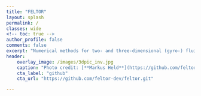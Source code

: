 ```yaml
---
title: "FELTOR"
layout: splash
permalink: /
classes: wide
<!-- toc: true -->
author_profile: false
comments: false
excerpt: "Numerical methods for two- and three-dimensional (gyro-) fluid simulations of magnetized plasmas"
header:
    overlay_image: /images/3dpic_inv.jpg
    caption: "Photo credit: [**Markus Held**](https://github.com/feltor-dev/feltor/blob/master/3dpic.jpg)"
    cta_label: "github"
    cta_url: "https://github.com/feltor-dev/feltor.git"

---
```


<!--feature_row:
  - image_path: /images/3dpic_inv.jpg
    alt: "placeholder image 1"
    title: "Placeholder 1"
    excerpt: "This is some sample content that goes here with **Markdown** formatting."
  - image_path: /images/3dpic_inv.jpg
    alt: "placeholder image 2"
    title: "Placeholder 2"
    excerpt: "This is some sample content that goes here with **Markdown** formatting."
    url: "#test-link"
    btn_label: "Read More"
    btn_class: "btn--inverse"
  - image_path: /images/3dpic_inv.jpg
    title: "Placeholder 3"
    excerpt: "This is some sample content that goes here with **Markdown** formatting."

---

{% include feature_row %}
-->
